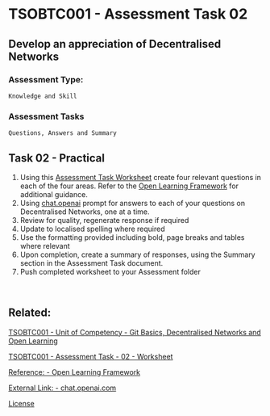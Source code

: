 # TSOBTC001 - Assessment Task 02
## Develop an appreciation of Decentralised Networks

### Assessment Type: 
    Knowledge and Skill
### Assessment Tasks
    Questions, Answers and Summary

## Task 02 - Practical


1. Using this [Assessment Task Worksheet](/Resources/Student/TSOBTC001/TSOBTC001-AT02-Decentralised-Networks.md) create four relevant questions in each of the four areas. Refer to the [Open Learning Framework](/Resources/Student/TSOBTC001/Open-Learning-Framework.md) for additional guidance. 
1. Using [chat.openai](https://chat.openai.com/) prompt for answers to each of your questions on Decentralised Networks, one at a time.
1. Review for quality, regenerate response if required 
1. Update to localised spelling where required 
1. Use the formatting provided including bold, page breaks and tables where relevant
1. Upon completion, create a summary of responses, using the Summary section in the Assessment Task document.
1. Push completed worksheet to your Assessment folder

<br>

## Related:

[TSOBTC001 - Unit of Competency - Git Basics, Decentralised Networks and Open Learning](/Units-of-Competency/TSOBTC001-Git-Basics-Open-Learning.md)

[TSOBTC001 - Assessment Task - 02 - Worksheet](/Resources/Student/TSOBTC001/TSOBTC001-AT02-Decentralised-Networks.md)

[Reference: - Open Learning Framework](/Resources/Student/TSOBTC001/Open-Learning-Framework.md)

[External Link: - chat.openai.com](https://chat.openai.com/)


[License](/LICENSE)